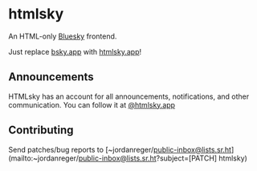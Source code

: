 # htmlsky

An HTML-only [Bluesky](https://bsky.social) frontend.

Just replace [bsky.app](https://bsky.app) with [htmlsky.app](https://htmlsky.app)!

## Announcements

HTMLsky has an account for all announcements, notifications, and other communication. You can follow it at [@htmlsky.app](https://bsky.app/profile/htmlsky.app)

## Contributing

Send patches/bug reports to
[~jordanreger/public-inbox@lists.sr.ht](mailto:~jordanreger/public-inbox@lists.sr.ht?subject=[PATCH] htmlsky)
